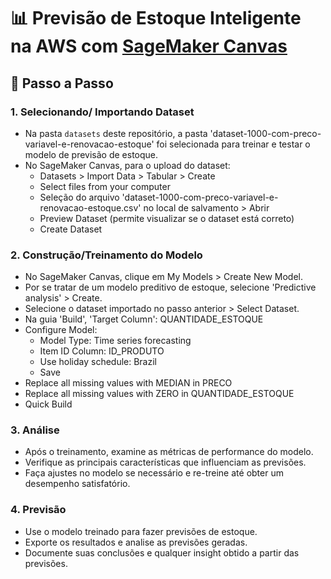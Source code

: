 # 📊 Previsão de Estoque Inteligente na AWS com [SageMaker Canvas](https://aws.amazon.com/pt/sagemaker/canvas/)

## 🚀 Passo a Passo

### 1. Selecionando/ Importando Dataset

-   Na pasta `datasets` deste repositório, a pasta 'dataset-1000-com-preco-variavel-e-renovacao-estoque' foi selecionada para treinar e testar o modelo de previsão de estoque.
-   No SageMaker Canvas, para o upload do dataset:
    - Datasets > Import Data > Tabular > Create
    - Select files from your computer
    - Seleção do arquivo 'dataset-1000-com-preco-variavel-e-renovacao-estoque.csv' no local de salvamento > Abrir
    - Preview Dataset (permite visualizar se o dataset está correto)
    - Create Dataset

### 2. Construção/Treinamento do Modelo

-   No SageMaker Canvas, clique em My Models > Create New Model.
-   Por se tratar de um modelo preditivo de estoque, selecione 'Predictive analysis' > Create.
-   Selecione o dataset importado no passo anterior > Select Dataset.
-   Na guia 'Build', 'Target Column': QUANTIDADE_ESTOQUE
-   Configure Model:
    - Model Type: Time series forecasting
    - Item ID Column: ID_PRODUTO
    - Use holiday schedule: Brazil
    - Save
- Replace all missing values with MEDIAN in PRECO
- Replace all missing values with ZERO in QUANTIDADE_ESTOQUE
- Quick Build      

### 3. Análise

-   Após o treinamento, examine as métricas de performance do modelo.
-   Verifique as principais características que influenciam as previsões.
-   Faça ajustes no modelo se necessário e re-treine até obter um desempenho satisfatório.

### 4. Previsão

-   Use o modelo treinado para fazer previsões de estoque.
-   Exporte os resultados e analise as previsões geradas.
-   Documente suas conclusões e qualquer insight obtido a partir das previsões.


